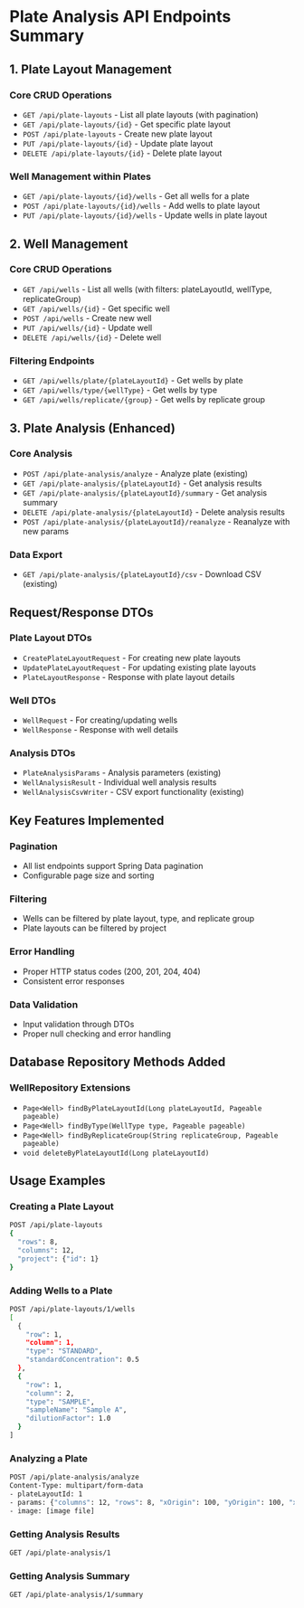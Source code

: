 # Plate Analysis API Endpoints Summary

## 1. Plate Layout Management

### Core CRUD Operations
- `GET /api/plate-layouts` - List all plate layouts (with pagination)
- `GET /api/plate-layouts/{id}` - Get specific plate layout
- `POST /api/plate-layouts` - Create new plate layout
- `PUT /api/plate-layouts/{id}` - Update plate layout
- `DELETE /api/plate-layouts/{id}` - Delete plate layout

### Well Management within Plates
- `GET /api/plate-layouts/{id}/wells` - Get all wells for a plate
- `POST /api/plate-layouts/{id}/wells` - Add wells to plate layout
- `PUT /api/plate-layouts/{id}/wells` - Update wells in plate layout

## 2. Well Management

### Core CRUD Operations
- `GET /api/wells` - List all wells (with filters: plateLayoutId, wellType, replicateGroup)
- `GET /api/wells/{id}` - Get specific well
- `POST /api/wells` - Create new well
- `PUT /api/wells/{id}` - Update well
- `DELETE /api/wells/{id}` - Delete well

### Filtering Endpoints
- `GET /api/wells/plate/{plateLayoutId}` - Get wells by plate
- `GET /api/wells/type/{wellType}` - Get wells by type
- `GET /api/wells/replicate/{group}` - Get wells by replicate group

## 3. Plate Analysis (Enhanced)

### Core Analysis
- `POST /api/plate-analysis/analyze` - Analyze plate (existing)
- `GET /api/plate-analysis/{plateLayoutId}` - Get analysis results
- `GET /api/plate-analysis/{plateLayoutId}/summary` - Get analysis summary
- `DELETE /api/plate-analysis/{plateLayoutId}` - Delete analysis results
- `POST /api/plate-analysis/{plateLayoutId}/reanalyze` - Reanalyze with new params

### Data Export
- `GET /api/plate-analysis/{plateLayoutId}/csv` - Download CSV (existing)

## Request/Response DTOs

### Plate Layout DTOs
- `CreatePlateLayoutRequest` - For creating new plate layouts
- `UpdatePlateLayoutRequest` - For updating existing plate layouts
- `PlateLayoutResponse` - Response with plate layout details

### Well DTOs
- `WellRequest` - For creating/updating wells
- `WellResponse` - Response with well details

### Analysis DTOs
- `PlateAnalysisParams` - Analysis parameters (existing)
- `WellAnalysisResult` - Individual well analysis results
- `WellAnalysisCsvWriter` - CSV export functionality (existing)

## Key Features Implemented

### Pagination
- All list endpoints support Spring Data pagination
- Configurable page size and sorting

### Filtering
- Wells can be filtered by plate layout, type, and replicate group
- Plate layouts can be filtered by project

### Error Handling
- Proper HTTP status codes (200, 201, 204, 404)
- Consistent error responses

### Data Validation
- Input validation through DTOs
- Proper null checking and error handling

## Database Repository Methods Added

### WellRepository Extensions
- `Page<Well> findByPlateLayoutId(Long plateLayoutId, Pageable pageable)`
- `Page<Well> findByType(WellType type, Pageable pageable)`
- `Page<Well> findByReplicateGroup(String replicateGroup, Pageable pageable)`
- `void deleteByPlateLayoutId(Long plateLayoutId)`

## Usage Examples

### Creating a Plate Layout
```bash
POST /api/plate-layouts
{
  "rows": 8,
  "columns": 12,
  "project": {"id": 1}
}
```

### Adding Wells to a Plate
```bash
POST /api/plate-layouts/1/wells
[
  {
    "row": 1,
    "column": 1,
    "type": "STANDARD",
    "standardConcentration": 0.5
  },
  {
    "row": 1,
    "column": 2,
    "type": "SAMPLE",
    "sampleName": "Sample A",
    "dilutionFactor": 1.0
  }
]
```

### Analyzing a Plate
```bash
POST /api/plate-analysis/analyze
Content-Type: multipart/form-data
- plateLayoutId: 1
- params: {"columns": 12, "rows": 8, "xOrigin": 100, "yOrigin": 100, "xEnd": 800, "yEnd": 600, "wellDiameter": 50}
- image: [image file]
```

### Getting Analysis Results
```bash
GET /api/plate-analysis/1
```

### Getting Analysis Summary
```bash
GET /api/plate-analysis/1/summary
```
